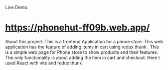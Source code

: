 Live Demo:

# https://phonehut-ff09b.web.app/

About this project:
This is a frontend Application for a phone store. This web application has the feature of adding items in cart using redux thunk . This is a simple web page for Phone store to show products and their features. The only functionality is about adding the item in cart and checkout. Here I used React with vite and redux thunk
